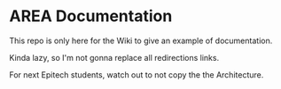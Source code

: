 # AREA Documentation

This repo is only here for the Wiki to give an example of documentation.


Kinda lazy, so I'm not gonna replace all redirections links.


For next Epitech students, watch out to not copy the the Architecture.